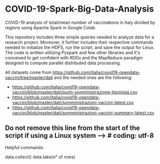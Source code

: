 # COVID-19-Spark-Big-Data-Analysis
COVID-19 analysis of total/mean number of vaccinations in Italy divided by regions using Apache Spark in Google Colab.

This repository includes three simple queries needed to analyze data for a research project. Moreover, it further includes their respective commands needed to initialize the HDFS, run the script, and save the output for Linux. The code is written utilizing Pyspark and few other libraries and it's conceived to get confident with RDDs and the MapReduce paradigm designed to compute parallel distributed data processing.

All datasets come from https://github.com/italia/covid19-opendata-vaccini/tree/master/dati and the needed ones are the following:

- https://github.com/italia/covid19-opendata-vaccini/blob/master/dati/punti-somministrazione-tipologia.csv
- https://github.com/italia/covid19-opendata-vaccini/blob/master/dati/somministrazioni-vaccini-latest.csv
- https://github.com/italia/covid19-opendata-vaccini/blob/master/dati/somministrazioni-vaccini-summary-latest.csv

## Do not remove this line from the start of the script if using a Linux system --> # coding: utf-8

Helpful commands:

data.collect()
data.take(n° of rows)

